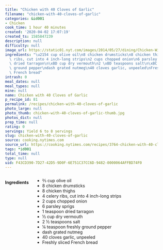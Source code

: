 ```yaml
---
title: "Chicken with 40 Cloves of Garlic"
filename: "chicken-with-40-cloves-of-garlic"
categories: &id001
- Chicken
cook_time: 1 hour 40 minutes
created: '2020-04-02 17:07:19'
created_ts: 1585847239
description: null
difficulty: null
image_url: https://static01.nyt.com/images/2014/05/27/dining/Chicken-With-40-Cloves-of-Garlic/Chicken-With-40-Cloves-of-Garlic-articleLarge.jpg
ingredients: "\u2154 cup olive oil\n8 chicken drumsticks\n8 chicken thighs\n4 celery\
  \ ribs, cut into 4 inch-long strips\n2 cups chopped onion\n6 parsley sprigs\n1 teaspoon\
  \ dried tarragon\n\xBD cup dry vermouth\n2 \xBD teaspoons salt\n\xBC teaspoon freshly\
  \ ground pepper\ndash grated nutmeg\n40 cloves garlic, unpeeled\nFreshly sliced\
  \ French bread"
intrash: 0
meal_dates: null
meal_types: null
mine: null
name: Chicken with 40 Cloves of Garlic
p_recipe_id: 81
permalink: /recipes/chicken-with-40-cloves-of-garlic
photo_large: null
photo_thumb: chicken-with-40-cloves-of-garlic-thumb.jpg
photos_dict: null
prep_time: null
rating: 0
servings: Yield 6 to 8 servings
slug: chicken-with-40-cloves-of-garlic
source: cooking.nytimes.com
source_url: https://cooking.nytimes.com/recipes/3764-chicken-with-40-cloves-of-garlic?action=click&module=Global%20Search%20Recipe%20Card&pgType=search&rank=9
tags: *id001
total_time: null
type: null
uid: F43CD390-7D27-42D5-9D0F-6E751C37CC6D-9482-0000064AFFBD74F0
---
```

<div class="large-8 medium-7 columns" id="writeup">	</div><!-- #writeup -->
</div><!-- #row-one -->
<div class="row" id="row-two">	<div class="medium-4 small-5 columns" id="ingredients"><h4>Ingredients</h4><div class="box box-ingredients content"><ul>
<li>⅔ cup olive oil</li>
<li>8 chicken drumsticks</li>
<li>8 chicken thighs</li>
<li>4 celery ribs, cut into 4 inch-long strips</li>
<li>2 cups chopped onion</li>
<li>6 parsley sprigs</li>
<li>1 teaspoon dried tarragon</li>
<li>½ cup dry vermouth</li>
<li>2 ½ teaspoons salt</li>
<li>¼ teaspoon freshly ground pepper</li>
<li>dash grated nutmeg</li>
<li>40 cloves garlic, unpeeled</li>
<li>Freshly sliced French bread</li>
</ul>
</div>	</div>	<div class="medium-6 small-7 columns" id="directions">	</div>